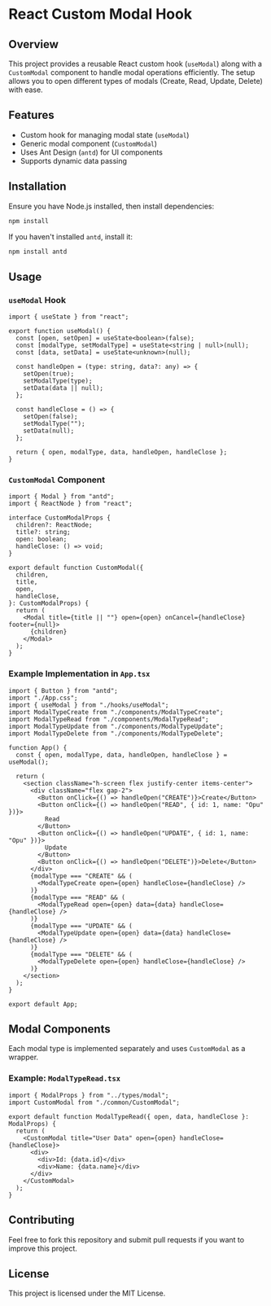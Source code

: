 # React Custom Modal Hook

## Overview

This project provides a reusable React custom hook (`useModal`) along with a `CustomModal` component to handle modal operations efficiently. The setup allows you to open different types of modals (Create, Read, Update, Delete) with ease.

## Features

- Custom hook for managing modal state (`useModal`)
- Generic modal component (`CustomModal`)
- Uses Ant Design (`antd`) for UI components
- Supports dynamic data passing

## Installation

Ensure you have Node.js installed, then install dependencies:

```sh
npm install
```

If you haven't installed `antd`, install it:

```sh
npm install antd
```

## Usage

### `useModal` Hook

```tsx
import { useState } from "react";

export function useModal() {
  const [open, setOpen] = useState<boolean>(false);
  const [modalType, setModalType] = useState<string | null>(null);
  const [data, setData] = useState<unknown>(null);

  const handleOpen = (type: string, data?: any) => {
    setOpen(true);
    setModalType(type);
    setData(data || null);
  };

  const handleClose = () => {
    setOpen(false);
    setModalType("");
    setData(null);
  };

  return { open, modalType, data, handleOpen, handleClose };
}
```

### `CustomModal` Component

```tsx
import { Modal } from "antd";
import { ReactNode } from "react";

interface CustomModalProps {
  children?: ReactNode;
  title?: string;
  open: boolean;
  handleClose: () => void;
}

export default function CustomModal({
  children,
  title,
  open,
  handleClose,
}: CustomModalProps) {
  return (
    <Modal title={title || ""} open={open} onCancel={handleClose} footer={null}>
      {children}
    </Modal>
  );
}
```

### Example Implementation in `App.tsx`

```tsx
import { Button } from "antd";
import "./App.css";
import { useModal } from "./hooks/useModal";
import ModalTypeCreate from "./components/ModalTypeCreate";
import ModalTypeRead from "./components/ModalTypeRead";
import ModalTypeUpdate from "./components/ModalTypeUpdate";
import ModalTypeDelete from "./components/ModalTypeDelete";

function App() {
  const { open, modalType, data, handleOpen, handleClose } = useModal();

  return (
    <section className="h-screen flex justify-center items-center">
      <div className="flex gap-2">
        <Button onClick={() => handleOpen("CREATE")}>Create</Button>
        <Button onClick={() => handleOpen("READ", { id: 1, name: "Opu" })}>
          Read
        </Button>
        <Button onClick={() => handleOpen("UPDATE", { id: 1, name: "Opu" })}>
          Update
        </Button>
        <Button onClick={() => handleOpen("DELETE")}>Delete</Button>
      </div>
      {modalType === "CREATE" && (
        <ModalTypeCreate open={open} handleClose={handleClose} />
      )}
      {modalType === "READ" && (
        <ModalTypeRead open={open} data={data} handleClose={handleClose} />
      )}
      {modalType === "UPDATE" && (
        <ModalTypeUpdate open={open} data={data} handleClose={handleClose} />
      )}
      {modalType === "DELETE" && (
        <ModalTypeDelete open={open} handleClose={handleClose} />
      )}
    </section>
  );
}

export default App;
```

## Modal Components

Each modal type is implemented separately and uses `CustomModal` as a wrapper.

### Example: `ModalTypeRead.tsx`

```tsx
import { ModalProps } from "../types/modal";
import CustomModal from "./common/CustomModal";

export default function ModalTypeRead({ open, data, handleClose }: ModalProps) {
  return (
    <CustomModal title="User Data" open={open} handleClose={handleClose}>
      <div>
        <div>Id: {data.id}</div>
        <div>Name: {data.name}</div>
      </div>
    </CustomModal>
  );
}
```

## Contributing

Feel free to fork this repository and submit pull requests if you want to improve this project.

## License

This project is licensed under the MIT License.
